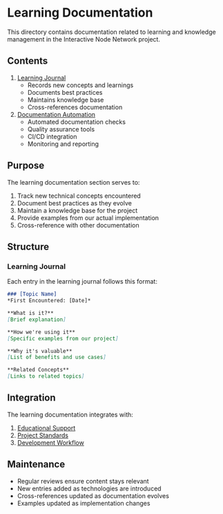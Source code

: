 # Learning Documentation

This directory contains documentation related to learning and knowledge management in the Interactive Node Network project.

## Contents

1. [Learning Journal](./learning-journal.md)
   - Records new concepts and learnings
   - Documents best practices
   - Maintains knowledge base
   - Cross-references documentation
2. [Documentation Automation](./documentation-automation.md)
   - Automated documentation checks
   - Quality assurance tools
   - CI/CD integration
   - Monitoring and reporting

## Purpose

The learning documentation section serves to:
1. Track new technical concepts encountered
2. Document best practices as they evolve
3. Maintain a knowledge base for the project
4. Provide examples from our actual implementation
5. Cross-reference with other documentation

## Structure

### Learning Journal
Each entry in the learning journal follows this format:
```markdown
### [Topic Name]
*First Encountered: [Date]*

**What is it?**
[Brief explanation]

**How we're using it**
[Specific examples from our project]

**Why it's valuable**
[List of benefits and use cases]

**Related Concepts**
[Links to related topics]
```

## Integration

The learning documentation integrates with:
1. [Educational Support](../educational-support.md)
2. [Project Standards](../project-standards.md)
3. [Development Workflow](../development-workflow.md)

## Maintenance

- Regular reviews ensure content stays relevant
- New entries added as technologies are introduced
- Cross-references updated as documentation evolves
- Examples updated as implementation changes 